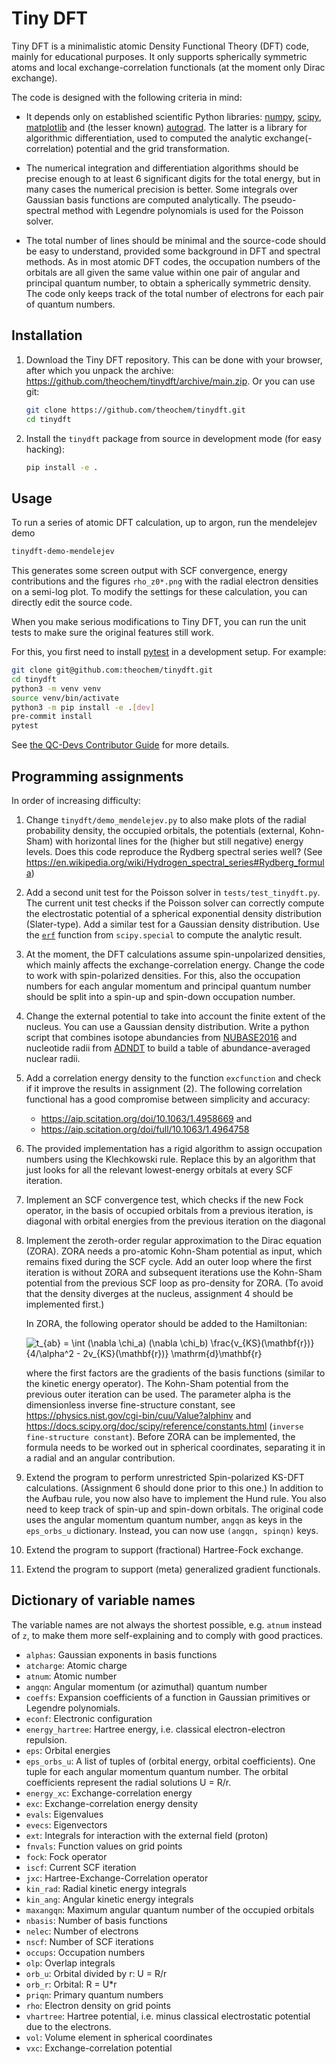 # Tiny DFT

Tiny DFT is a minimalistic atomic Density Functional Theory (DFT) code, mainly for educational purposes.
It only supports spherically symmetric atoms and local exchange-correlation functionals (at the moment only Dirac exchange).

The code is designed with the following criteria in mind:

- It depends only on established scientific Python libraries:
  [numpy](https://www.numpy.org/),
  [scipy](https://www.scipy.org/),
  [matplotlib](https://matplotlib.org/) and
  (the lesser known) [autograd](https://github.com/HIPS/autograd/).
  The latter is a library for algorithmic differentiation,
  used to computed the analytic exchange(-correlation) potential and the grid transformation.

- The numerical integration and differentiation algorithms should be precise
  enough to at least 6 significant digits for the total energy, but in many
  cases the numerical precision is better.
  Some integrals over Gaussian basis functions are computed analytically.
  The pseudo-spectral method with Legendre polynomials is used for the Poisson solver.

- The total number of lines should be minimal and the source-code should be easy
  to understand, provided some background in DFT and spectral methods.
  As in most atomic DFT codes, the occupation numbers of the orbitals are all given
  the same value within one pair of angular and principal quantum number, to
  obtain a spherically symmetric density.
  The code only keeps track of the total number of electrons for each pair of quantum numbers.

## Installation

1. Download the Tiny DFT repository. This can be done with your browser, after which you unpack
   the archive: <https://github.com/theochem/tinydft/archive/main.zip>.
   Or you can use git:

   ```bash
   git clone https://github.com/theochem/tinydft.git
   cd tinydft
   ```

1. Install the `tinydft` package from source in development mode (for easy hacking):

   ```bash
   pip install -e .
   ```

## Usage

To run a series of atomic DFT calculation, up to argon, run the mendelejev demo

```bash
tinydft-demo-mendelejev
```

This generates some screen output with SCF convergence, energy contributions and
the figures `rho_z0*.png` with the radial electron densities on a semi-log plot.
To modify the settings for these calculation, you can directly edit the source code.

When you make serious modifications to Tiny DFT, you can run the unit tests to
make sure the original features still work.

For this, you first need to install [pytest](https://pytest.org/) in a development setup.
For example:

```bash
git clone git@github.com:theochem/tinydft.git
cd tinydft
python3 -m venv venv
source venv/bin/activate
python3 -m pip install -e .[dev]
pre-commit install
pytest
```

See [the QC-Devs Contributor Guide](https://github.com/theochem/.github/blob/main/CONTRIBUTING.md) for more details.

## Programming assignments

In order of increasing difficulty:

1. Change `tinydft/demo_mendelejev.py` to also make plots of the radial probability density,
   the occupied orbitals, the potentials (external, Kohn-Sham) with horizontal lines for the
   (higher but still negative) energy levels.
   Does this code reproduce the Rydberg spectral series well? (See
   <https://en.wikipedia.org/wiki/Hydrogen_spectral_series#Rydberg_formula>)

1. Add a second unit test for the Poisson solver in `tests/test_tinydft.py`.
   The current unit test checks if the Poisson solver can correctly compute the
   electrostatic potential of a spherical exponential density distribution (Slater-type).
   Add a similar test for a Gaussian density distribution.
   Use the [`erf`](https://docs.scipy.org/doc/scipy/reference/generated/scipy.special.erf.html#scipy.special.erf)
   function from `scipy.special` to compute the analytic result.

1. At the moment, the DFT calculations assume spin-unpolarized densities, which
   mainly affects the exchange-correlation energy.
   Change the code to work with spin-polarized densities.
   For this, also the occupation numbers for each angular momentum and principal quantum number
   should be split into a spin-up and spin-down occupation number.

1. Change the external potential to take into account the finite extent of the nucleus.
   You can use a Gaussian density distribution.
   Write a python script that combines
   isotope abundancies from [NUBASE2016](http://amdc.in2p3.fr/nubase/nubase2016.txt) and
   nucleotide radii from [ADNDT](https://www-nds.iaea.org/radii/) to build a table of
   abundance-averaged nuclear radii.

1. Add a correlation energy density to the function `excfunction` and check if
   it improve the results in assignment (2).
   The following correlation functional has a good compromise between simplicity and accuracy:

   - <https://aip.scitation.org/doi/10.1063/1.4958669> and
   - <https://aip.scitation.org/doi/full/10.1063/1.4964758>

1. The provided implementation has a rigid algorithm to assign occupation numbers using the Klechkowski rule.
   Replace this by an algorithm that just looks for all the relevant lowest-energy orbitals at every SCF iteration.

1. Implement an SCF convergence test, which checks if the new Fock operator,
   in the basis of occupied orbitals from a previous iteration,
   is diagonal with orbital energies from the previous iteration on the diagonal

1. Implement the zeroth-order regular approximation to the Dirac equation (ZORA).
   ZORA needs a pro-atomic Kohn-Sham potential as input, which remains fixed during the SCF cycle.
   Add an outer loop where the first iteration is without ZORA and
   subsequent iterations use the Kohn-Sham potential from the previous SCF loop as pro-density for ZORA.
   (To avoid that the density diverges at the nucleus, assignment 4 should be implemented first.)

   In ZORA, the following operator should be added to the Hamiltonian:

   ![t_{ab} = \int (\nabla \chi_a) (\nabla \chi_b) \frac{v_{KS}(\mathbf{r})}{4/\alpha^2 - 2v_{KS}(\mathbf{r})} \mathrm{d}\mathbf{r}](zora.png)

   where the first factors are the gradients of the basis functions (similar to the kinetic energy operator).
   The Kohn-Sham potential from the previous outer iteration can be used.
   The parameter alpha is the dimensionless inverse fine-structure constant, see
   <https://physics.nist.gov/cgi-bin/cuu/Value?alphinv> and
   <https://docs.scipy.org/doc/scipy/reference/constants.html>
   (`inverse fine-structure constant`).
   Before ZORA can be implemented, the formula needs to be worked out in spherical coordinates,
   separating it in a radial and an angular contribution.

1. Extend the program to perform unrestricted Spin-polarized KS-DFT calculations.
   (Assignment 6 should done prior to this one.)
   In addition to the Aufbau rule, you now also have to implement the Hund rule.
   You also need to keep track of spin-up and spin-down orbitals.
   The original code uses the angular momentum quantum number, `angqn` as keys in the `eps_orbs_u`
   dictionary.
   Instead, you can now use `(angqn, spinqn)` keys.

1. Extend the program to support (fractional) Hartree-Fock exchange.

1. Extend the program to support (meta) generalized gradient functionals.

## Dictionary of variable names

The variable names are not always the shortest possible, e.g. `atnum` instead
of `z`, to make them more self-explaining and to comply with good practices.

- `alphas`: Gaussian exponents in basis functions
- `atcharge`: Atomic charge
- `atnum`: Atomic number
- `angqn`: Angular momentum (or azimuthal) quantum number
- `coeffs`: Expansion coefficients of a function in Gaussian primitives or
  Legendre polynomials.
- `econf`: Electronic configuration
- `energy_hartree`: Hartree energy, i.e. classical electron-electron repulsion.
- `eps`: Orbital energies
- `eps_orbs_u`: A list of tuples of (orbital energy, orbital coefficients).
  One tuple for each angular momentum quantum number. The orbital coefficients
  represent the radial solutions U = R/r.
- `energy_xc`: Exchange-correlation energy
- `exc`: Exchange-correlation energy density
- `evals`: Eigenvalues
- `evecs`: Eigenvectors
- `ext`: Integrals for interaction with the external field (proton)
- `fnvals`: Function values on grid points
- `fock`: Fock operator
- `iscf`: Current SCF iteration
- `jxc`: Hartree-Exchange-Correlation operator
- `kin_rad`: Radial kinetic energy integrals
- `kin_ang`: Angular kinetic energy integrals
- `maxangqn`: Maximum angular quantum number of the occupied orbitals
- `nbasis`: Number of basis functions
- `nelec`: Number of electrons
- `nscf`: Number of SCF iterations
- `occups`: Occupation numbers
- `olp`: Overlap integrals
- `orb_u`: Orbital divided by r: U = R/r
- `orb_r`: Orbital: R = U*r
- `priqn`: Primary quantum numbers
- `rho`: Electron density on grid points
- `vhartree`: Hartree potential, i.e. minus classical electrostatic potential
  due to the electrons.
- `vol`: Volume element in spherical coordinates
- `vxc`: Exchange-correlation potential
